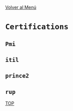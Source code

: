 [Volver al Menú](management.md)

# `Certifications`

## `Pmi`

## `itil`

## `prince2`

## `rup`

[TOP](#certifications)
